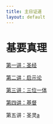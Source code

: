 ```yaml
---
title: 主日证道
layout: default
---
```


# 基要真理

[第一讲：圣经]()  

[第二讲：启示论]()  

[第三讲：三位一体]()

[第四讲：基督]()

第五讲：圣灵[a]()

